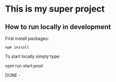 # This is my super project

## How to run locally in development

First install packages:

```
npm install
```

To start locally simply type:

npm run start:prod

DONE -
